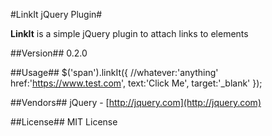 #LinkIt jQuery Plugin#

**LinkIt** is a simple jQuery plugin to attach links to elements

##Version##
0.2.0

##Usage##
	$('span').linkIt({
		//whatever:'anything'
		href:'https://www.test.com',
		text:'Click Me',
		target:'_blank'
	});

##Vendors##
jQuery - [http://jquery.com](http://jquery.com)

##License##
MIT License